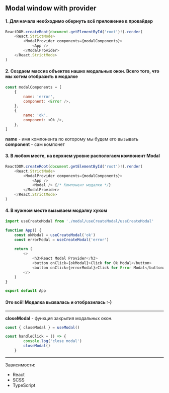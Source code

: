 ## Modal window with provider

#### 1. Для начала необходимо обернуть всё приложение в провайдер

```javascript
ReactDOM.createRoot(document.getElementById('root')!).render(
	<React.StrictMode>
		<ModalProvider components={modalComponents}>
			<App />
		</ModalProvider>
	</React.StrictMode>
)
```

#### 2. Создаем масcив объектов наших модальных окон. Всего того, что мы хотим отобразить в модалке

```javascript
const modalComponents = [
	{
		name: 'error',
		component: <Error />,
	},
	{
		name: 'ok',
		component: <Ok />,
	},
]
```
**name** - имя компонента по которому мы будем его вызывать
**component** - сам компонет

#### 3. В любом месте, на верхнем уровне распологаем компонент Modal

```javascript
ReactDOM.createRoot(document.getElementById('root')!).render(
	<React.StrictMode>
		<ModalProvider components={modalComponents}>
			<App />
			<Modal /> {/* Компонент модалки */}
		</ModalProvider>
	</React.StrictMode>
)
```

#### 4. В нужном месте вызываем модалку хуком

```javascript
import useCreateModal from './modal/useCreateModal/useCreateModal'

function App() {
	const okModal = useCreateModal('ok')
	const errorModal = useCreateModal('error')
  
	return (
		<>
			<h3>React Modal Provider</h3>
			<button onClick={okModal}>Click for Ok Modal</button>
			<button onClick={errorModal}>Click for Error Modal</button>
		</>
	)
}

export default App
```

#### Это всё! Модалка вызвалась и отобразилась :-)

------------


**closeModal** - функция закрытия модальных окон.

```javascript
const { closeModal } = useModal()

const handleClick = () => {
		console.log('close modal')
		closeModal()
	}
```

------------
Зависимости:
- React
- SCSS
- TypeScript